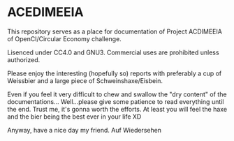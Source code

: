 # ACEDIMEEIA

This repository serves as a place for documentation of Project ACDIMEEIA of OpenCI/Circular Economy challenge.

Lisenced under CC4.0 and GNU3. Commercial uses are prohibited unless authorized.

Please enjoy the interesting (hopefully so) reports with preferably a cup of Weissbier and a large piece of Schweinshaxe/Eisbein.

Even if you feel it very difficult to chew and swallow the "dry content" of the documentations...
Well...please give some patience to read everything until the end. Trust me, it's gonna worth the efforts. 
At least you will feel the haxe and the bier being the best ever in your life XD

Anyway, have a nice day my friend.
Auf Wiedersehen
